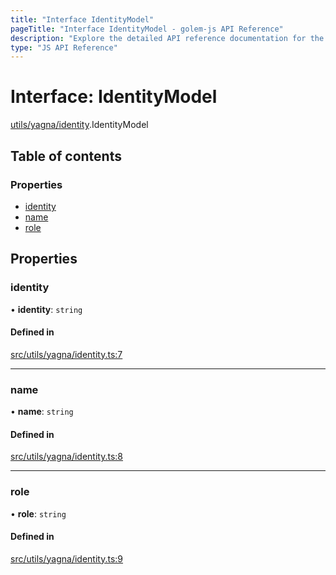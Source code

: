 ```yaml
---
title: "Interface IdentityModel"
pageTitle: "Interface IdentityModel - golem-js API Reference"
description: "Explore the detailed API reference documentation for the Interface IdentityModel within the golem-js SDK for the Golem Network."
type: "JS API Reference"
---
```

# Interface: IdentityModel

[utils/yagna/identity](../modules/utils_yagna_identity).IdentityModel

## Table of contents

### Properties

- [identity](utils_yagna_identity.IdentityModel#identity)
- [name](utils_yagna_identity.IdentityModel#name)
- [role](utils_yagna_identity.IdentityModel#role)

## Properties

### identity

• **identity**: `string`

#### Defined in

[src/utils/yagna/identity.ts:7](https://github.com/golemfactory/golem-js/blob/22da85c/src/utils/yagna/identity.ts#L7)

___

### name

• **name**: `string`

#### Defined in

[src/utils/yagna/identity.ts:8](https://github.com/golemfactory/golem-js/blob/22da85c/src/utils/yagna/identity.ts#L8)

___

### role

• **role**: `string`

#### Defined in

[src/utils/yagna/identity.ts:9](https://github.com/golemfactory/golem-js/blob/22da85c/src/utils/yagna/identity.ts#L9)
